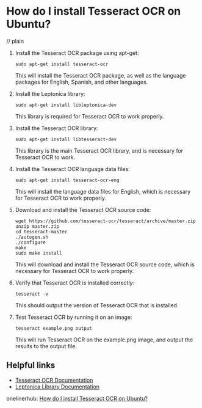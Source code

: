 # How do I install Tesseract OCR on Ubuntu?
// plain

1. Install the Tesseract OCR package using apt-get:
   ```
   sudo apt-get install tesseract-ocr
   ```
   This will install the Tesseract OCR package, as well as the language packages for English, Spanish, and other languages.

2. Install the Leptonica library:
   ```
   sudo apt-get install libleptonica-dev
   ```
   This library is required for Tesseract OCR to work properly.

3. Install the Tesseract OCR library:
   ```
   sudo apt-get install libtesseract-dev
   ```
   This library is the main Tesseract OCR library, and is necessary for Tesseract OCR to work.

4. Install the Tesseract OCR language data files:
   ```
   sudo apt-get install tesseract-ocr-eng
   ```
   This will install the language data files for English, which is necessary for Tesseract OCR to work properly.

5. Download and install the Tesseract OCR source code:
   ```
   wget https://github.com/tesseract-ocr/tesseract/archive/master.zip
   unzip master.zip
   cd tesseract-master
   ./autogen.sh
   ./configure
   make
   sudo make install
   ```
   This will download and install the Tesseract OCR source code, which is necessary for Tesseract OCR to work properly.

6. Verify that Tesseract OCR is installed correctly:
   ```
   tesseract -v
   ```
   This should output the version of Tesseract OCR that is installed.

7. Test Tesseract OCR by running it on an image:
   ```
   tesseract example.png output
   ```
   This will run Tesseract OCR on the example.png image, and output the results to the output file.

## Helpful links
- [Tesseract OCR Documentation](https://github.com/tesseract-ocr/tesseract/wiki)
- [Leptonica Library Documentation](http://www.leptonica.org/documentation.html)

onelinerhub: [How do I install Tesseract OCR on Ubuntu?](https://onelinerhub.com/tesseract-ocr/how-do-i-install-tesseract-ocr-on-ubuntu-1687146919)